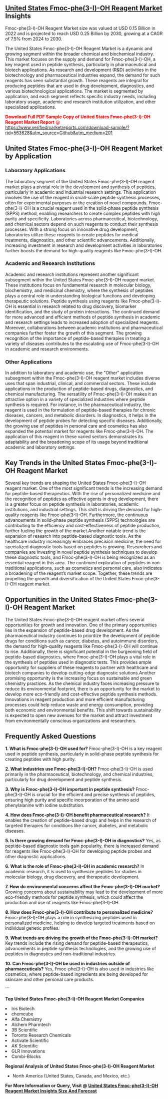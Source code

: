 <h2><a href="https://www.verifiedmarketreports.com/download-sample/?rid=563628&amp;utm_source=Github&amp;utm_medium=201" target="_blank">United States Fmoc-phe(3-I)-OH Reagent Market</a> Insights</h2><p>Fmoc-phe(3-I)-OH Reagent Market size was valued at USD 0.15 Billion in 2022 and is projected to reach USD 0.25 Billion by 2030, growing at a CAGR of 7.5% from 2024 to 2030.</p><p><p>The United States Fmoc-phe(3-I)-OH Reagent Market is a dynamic and growing segment within the broader chemical and biochemical industry. This market focuses on the supply and demand for Fmoc-phe(3-I)-OH, a key reagent used in peptide synthesis, particularly in pharmaceutical and biotech applications. As research and development (R&D) activities in the biotechnology and pharmaceutical industries expand, the demand for such reagents has seen substantial growth. These reagents are integral for producing peptides that are used in drug development, diagnostics, and various biotechnological applications. The market is segmented by application, and each segment reflects specific industry needs, including laboratory usage, academic and research institution utilization, and other specialized applications. <p><span class=""><span style="color: #ff0000;"><strong>Download Full PDF Sample Copy of United States Fmoc-phe(3-I)-OH Reagent Market Report</strong> @ </span><a href="https://www.verifiedmarketreports.com/download-sample/?rid=563628&amp;utm_source=Github&amp;utm_medium=201" target="_blank">https://www.verifiedmarketreports.com/download-sample/?rid=563628&amp;utm_source=Github&amp;utm_medium=201</a></span></p></p><h2>United States Fmoc-phe(3-I)-OH Reagent Market by Application</h2><h3>Laboratory Applications</h3><p>The laboratory segment of the United States Fmoc-phe(3-I)-OH reagent market plays a pivotal role in the development and synthesis of peptides, particularly in academic and industrial research settings. This application involves the use of the reagent in small-scale peptide synthesis processes, often for experimental purposes or the creation of novel compounds. Fmoc-phe(3-I)-OH is a crucial reagent used in the solid-phase peptide synthesis (SPPS) method, enabling researchers to create complex peptides with high purity and specificity. Laboratories across pharmaceutical, biotechnology, and chemical sectors depend on such reagents to conduct their synthesis processes. With a strong focus on innovative drug development, laboratories utilize these reagents to create peptides for medical treatments, diagnostics, and other scientific advancements. Additionally, increasing investment in research and development activities in laboratories further boosts the demand for high-quality reagents like Fmoc-phe(3-I)-OH.<h3>Academic and Research Institutions</h3><p>Academic and research institutions represent another significant subsegment within the United States Fmoc-phe(3-I)-OH reagent market. These institutions focus on fundamental research in molecular biology, biochemistry, and medicinal chemistry, where the synthesis of peptides plays a central role in understanding biological functions and developing therapeutic solutions. Peptide synthesis using reagents like Fmoc-phe(3-I)-OH is essential in research related to drug discovery, biomarker identification, and the study of protein interactions. The continued demand for more advanced and efficient methods of peptide synthesis in academic and research settings leads to increased adoption of specialized reagents. Moreover, collaborations between academic institutions and pharmaceutical companies further foster the growth of this segment. The growing recognition of the importance of peptide-based therapies in treating a variety of diseases contributes to the escalating use of Fmoc-phe(3-I)-OH in academic and research environments.<h3>Other Applications</h3><p>In addition to laboratory and academic use, the "Other" application subsegment within the Fmoc-phe(3-I)-OH reagent market includes diverse uses that span industrial, clinical, and commercial sectors. These include applications in the production of peptide-based drugs, diagnostics, and chemical manufacturing. The versatility of Fmoc-phe(3-I)-OH makes it an attractive option in a variety of specialized industries where peptide synthesis is required. For instance, in the pharmaceutical industry, the reagent is used in the formulation of peptide-based therapies for chronic diseases, cancers, and metabolic disorders. In diagnostics, it helps in the development of peptide probes for detecting specific diseases. Additionally, the growing use of peptides in personal care and cosmetics has also expanded the potential market for reagents like Fmoc-phe(3-I)-OH. The application of this reagent in these varied sectors demonstrates its adaptability and the broadening scope of its usage beyond traditional academic and laboratory settings.<h2>Key Trends in the United States Fmoc-phe(3-I)-OH Reagent Market</h2><p>Several key trends are shaping the United States Fmoc-phe(3-I)-OH reagent market. One of the most significant trends is the increasing demand for peptide-based therapeutics. With the rise of personalized medicine and the recognition of peptides as effective agents in drug development, there is a greater focus on peptide synthesis in laboratories, academic institutions, and industrial settings. This shift is driving the demand for high-quality reagents like Fmoc-phe(3-I)-OH. Furthermore, the continuous advancements in solid-phase peptide synthesis (SPPS) technologies are contributing to the efficiency and cost-effectiveness of peptide production, further fueling the growth of the market.Another notable trend is the expansion of research into peptide-based diagnostic tools. As the healthcare industry increasingly embraces precision medicine, the need for specialized diagnostic tools based on peptides is growing. Researchers and companies are investing in novel peptide synthesis techniques to develop these diagnostic tools, and Fmoc-phe(3-I)-OH is being recognized as an essential reagent in this area. The continued exploration of peptides in non-traditional applications, such as cosmetics and personal care, also indicates a broadening of the reagent’s market scope. Together, these trends are propelling the growth and diversification of the United States Fmoc-phe(3-I)-OH reagent market.<h2>Opportunities in the United States Fmoc-phe(3-I)-OH Reagent Market</h2><p>The United States Fmoc-phe(3-I)-OH reagent market offers several opportunities for growth and innovation. One of the primary opportunities lies in the expansion of peptide-based drug development. As the pharmaceutical industry continues to prioritize the development of peptide drugs for conditions such as cancer, diabetes, and autoimmune disorders, the demand for high-quality reagents like Fmoc-phe(3-I)-OH will continue to rise. Additionally, there is significant potential in the burgeoning field of peptide-based diagnostics, where Fmoc-phe(3-I)-OH plays a vital role in the synthesis of peptides used in diagnostic tests. This provides ample opportunity for suppliers of these reagents to partner with healthcare and biotech companies to develop cutting-edge diagnostic solutions.Another promising opportunity is the increasing focus on sustainable and green chemistry practices. As the chemical industry faces increasing pressure to reduce its environmental footprint, there is an opportunity for the market to develop more eco-friendly and cost-effective peptide synthesis methods. Innovations in reagent production and more efficient manufacturing processes could help reduce waste and energy consumption, providing both economic and environmental benefits. This shift towards sustainability is expected to open new avenues for the market and attract investment from environmentally conscious organizations and researchers.<h2>Frequently Asked Questions</h2><p><strong>1. What is Fmoc-phe(3-I)-OH used for?</strong> Fmoc-phe(3-I)-OH is a key reagent used in peptide synthesis, particularly in solid-phase peptide synthesis for creating peptides with high purity.</p><p><strong>2. What industries use Fmoc-phe(3-I)-OH?</strong> Fmoc-phe(3-I)-OH is used primarily in the pharmaceutical, biotechnology, and chemical industries, particularly for drug development and peptide synthesis.</p><p><strong>3. Why is Fmoc-phe(3-I)-OH important in peptide synthesis?</strong> Fmoc-phe(3-I)-OH is crucial for the efficient and precise synthesis of peptides, ensuring high purity and specific incorporation of the amino acid phenylalanine with iodine substitution.</p><p><strong>4. How does Fmoc-phe(3-I)-OH benefit pharmaceutical research?</strong> It enables the creation of peptide-based drugs and helps in the research of targeted therapies for conditions like cancer, diabetes, and metabolic diseases.</p><p><strong>5. Is there growing demand for Fmoc-phe(3-I)-OH in diagnostics?</strong> Yes, as peptide-based diagnostic tools gain popularity, there is increased demand for reagents like Fmoc-phe(3-I)-OH for developing peptide probes and other diagnostic applications.</p><p><strong>6. What is the role of Fmoc-phe(3-I)-OH in academic research?</strong> In academic research, it is used to synthesize peptides for studies in molecular biology, drug discovery, and therapeutic development.</p><p><strong>7. How do environmental concerns affect the Fmoc-phe(3-I)-OH market?</strong> Growing concerns about sustainability may lead to the development of more eco-friendly methods for peptide synthesis, which could affect the production and use of reagents like Fmoc-phe(3-I)-OH.</p><p><strong>8. How does Fmoc-phe(3-I)-OH contribute to personalized medicine?</strong> Fmoc-phe(3-I)-OH plays a role in synthesizing peptides used in personalized medicine, helping to develop targeted treatments based on individual genetic profiles.</p><p><strong>9. What trends are driving the growth of the Fmoc-phe(3-I)-OH market?</strong> Key trends include the rising demand for peptide-based therapeutics, advancements in peptide synthesis technologies, and the growing use of peptides in diagnostics and non-traditional industries.</p><p><strong>10. Can Fmoc-phe(3-I)-OH be used in industries outside of pharmaceuticals?</strong> Yes, Fmoc-phe(3-I)-OH is also used in industries like cosmetics, where peptide-based ingredients are being developed for skincare and other personal care products.</p>```</p><p><strong>Top United States Fmoc-phe(3-I)-OH Reagent Market Companies</strong></p><div data-test-id=""><p><li>Iris Biotech</li><li> chemcube</li><li> Alfa Chemistry</li><li> Alchem Pharmtech</li><li> 3B Scientific</li><li> Toronto Research Chemicals</li><li> Activate Scientific</li><li> AK Scientific</li><li> GLR Innovations</li><li> Combi-Blocks</li></p><div><strong>Regional Analysis of&nbsp;United States Fmoc-phe(3-I)-OH Reagent Market</strong></div><ul><li dir="ltr"><p dir="ltr">North America&nbsp;(United States, Canada, and Mexico, etc.)</p></li></ul><p><strong>For More Information or Query, Visit @&nbsp;</strong><strong><a href="https://www.verifiedmarketreports.com/product/fmoc-phe-3-i-oh-reagent-market/?utm_source=Github&amp;utm_medium=201" target="_blank">United States Fmoc-phe(3-I)-OH Reagent Market Insights Size And Forecast</a></strong></p></div>
